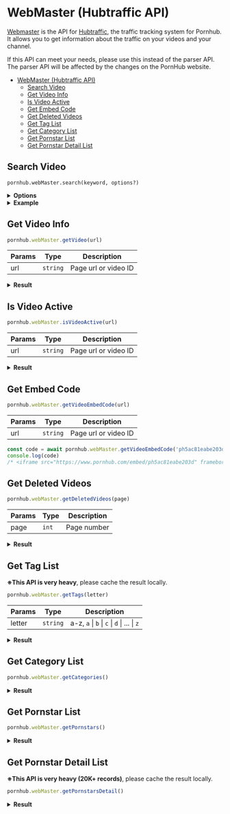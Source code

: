 # WebMaster (Hubtraffic API)

[Webmaster](https://www.pornhub.com/webmasters) is the API for [Hubtraffic](https://www.hubtraffic.com), the traffic tracking system for Pornhub. It allows you to get information about the traffic on your videos and your channel.

If this API can meet your needs, please use this instead of the parser API. The parser API will be affected by the changes on the PornHub website.

- [WebMaster (Hubtraffic API)](#webmaster-hubtraffic-api)
  - [Search Video](#search-video)
  - [Get Video Info](#get-video-info)
  - [Is Video Active](#is-video-active)
  - [Get Embed Code](#get-embed-code)
  - [Get Deleted Videos](#get-deleted-videos)
  - [Get Tag List](#get-tag-list)
  - [Get Category List](#get-category-list)
  - [Get Pornstar List](#get-pornstar-list)
  - [Get Pornstar Detail List](#get-pornstar-detail-list)

## Search Video
`pornhub.webMaster.search(keyword, options?)`

<details>
  <summary><b>Options</b></summary>

| Name      | Type            | Description                                                                            |
| --------- | --------------- | -------------------------------------------------------------------------------------- |
| page      | `number`        | page                                                                                   |
| tags      | `Array<string>` | tags                                                                                   |
| category  | `Array<string>` | category name list                                                                     |
| stars     | `Array<string>` | pornstars                                                                              |
| ordering  | `enum`          | featured    \| newest    \| mostviewed \| rating                                       |
| period    | `enum`          | weekly      \| monthly   \| alltime                                                    |
| thumbsize | `enum`          | small       \| medium    \| large                \| small_hd  \| medium_hd \| large_hd |
</details>

<details>
  <summary><b>Example</b></summary>

```js
const result = await pornhub.webMaster.search('peppa pig', {
    page: 2,
    category: ['teen'],
    ordering: 'newest',
    thumbsize: 'medium'
})
console.log(result)
// array of video infos( same as the getVideo() )
```
</details>

## Get Video Info

```js
pornhub.webMaster.getVideo(url)
```

| Params | Type     | Description          |
| ------ | -------- | -------------------- |
| url    | `string` | Page url or video ID |

<details>
  <summary><b>Result</b></summary>

```js
// https://www.pornhub.com/view_video.php?viewkey=ph5ac81eabe203d
const result = await pornhub.webMaster.getVideo('ph5ac81eabe203d')
console.log(result)
```

```json5
{
  "url": "https://www.pornhub.com/view_video.php?viewkey=ph5ac81eabe203d",
  "title": "Susie sheep fucks peppa pig",
  "views": 50065,
  "duration": "0:44",
  "thumb": "https://ci.phncdn.com/videos/201804/07/161102592/original/(m=eaf8Ggaaaa)(mh=mDMLboeH6vZKEuOI)12.jpg",
  "thumbList": [{
    "width": "320",
    "height": "240",
    "src": "***.jpg"
  }
  // ...
  ],
  "publishDate": "2018-10-02 00:10:05",
  "vote": {
    "up": 360,
    "down": 130,
    "total": 490,
    "rating": 73.47
  },
  "tags": ["anal", "peppa-pig", "hardcore", "hentai"],
  "pornstars": [],
  "categories": ["sfw", "step-fantasy"]
}
```
</details>

## Is Video Active

```js
pornhub.webMaster.isVideoActive(url)
```

| Params | Type     | Description          |
| ------ | -------- | -------------------- |
| url    | `string` | Page url or video ID |

<details>
  <summary><b>Result</b></summary>

```js
const isActive = await pornhub.webMaster.isVideoActive('ph5ac81eabe203d')
console.log(isActive) // true
```
</details>

## Get Embed Code

```js
pornhub.webMaster.getVideoEmbedCode(url)
```

| Params | Type     | Description          |
| ------ | -------- | -------------------- |
| url    | `string` | Page url or video ID |

```js
const code = await pornhub.webMaster.getVideoEmbedCode('ph5ac81eabe203d')
console.log(code)
/* <iframe src="https://www.pornhub.com/embed/ph5ac81eabe203d" frameborder="0" width="560" height="340" scrolling="no" allowfullscreen></iframe> */
```
</details>

## Get Deleted Videos

```js
pornhub.webMaster.getDeletedVideos(page)
```

| Params | Type  | Description |
| ------ | ----- | ----------- |
| page   | `int` | Page number |

<details>
  <summary><b>Result</b></summary>

```js
const videos = await pornhub.webMaster.getDeletedVideos(2)
console.log(videos)
```

```json5
[
  { "vkey": "ph5d205e434de05", "deleted_on": "2019-07-06 09:51:33" },
  { "vkey": "ph5d0501cb3281f", "deleted_on": "2019-07-06 09:51:20" },
  { "vkey": "ph5d206b34c91a6", "deleted_on": "2019-07-06 09:51:13" },
  { "vkey": "ph5d097e477d23a", "deleted_on": "2019-07-06 09:50:04" }
  // ...
]
```
</details>

## Get Tag List

**※This API is very heavy**, please cache the result locally.

```js
pornhub.webMaster.getTags(letter)
```

| Params | Type     | Description                                        |
| ------ | -------- | -------------------------------------------------- |
| letter | `string` | a-z, `a` \| `b` \| `c` \| `d` \| ... \| `z` |

<details>
  <summary><b>Result</b></summary>

```js
const result = await pornhub.webMaster.getTags('z')
console.log(result)
```

```json5
[
  "z",
  "z 1",
  "z 1 n",
  "z a",
  "z a d d y",
  "z alexis",
  "z alice",
  "z amber",
  "z black"
  // ...
]
```
</details>

## Get Category List

```js
pornhub.webMaster.getCategories()
```

<details>
  <summary><b>Result</b></summary>

```js
const categories = await pornhub.webMaster.getCategories()
console.log(categories)
```

```json5
[
  { "id": 1, "category": "asian" },
  { "id": 2, "category": "orgy" },
  { "id": 3, "category": "amateur" },
  { "id": 4, "category": "big-ass" },
  { "id": 5, "category": "babe" },
  { "id": 6, "category": "bbw" }
  // ...
]
```
</details>

## Get Pornstar List

```js
pornhub.webMaster.getPornstars()
```

<details>
  <summary><b>Result</b></summary>

```js
const pornstars = await pornhub.webMaster.getPornstars()
console.log(pornstars)
```

```json5
[
  "2 Pretty 4 Porn",
  "4play",
  "Aali Kali",
  "Aaliyah Brown",
  "Aaliyah Grey",
  "Aaliyah Hadid",
  "Aaliyah Jolie",
  "Aaliyah Love",
  "Aaliyah Taylor"
  // ...
]
```
</details>

## Get Pornstar Detail List

**※This API is very heavy (20K+ records)**, please cache the result locally.

```js
pornhub.webMaster.getPornstarsDetail()
```

<details>
  <summary><b>Result</b></summary>

```js
const pornstars = await pornhub.webMaster.getPornstarsDetail()
console.log(pornstars)
```

```json5
[{
  "star_name": "2 Pretty 4 Porn",
  "star_thumb": "***.thumb_1256231.jpg",
  "star_url": "https://www.pornhub.com/pornstar/videos_overview?pornstar=2-pretty-4-porn",
  "gender": "female",
  "videos_count_all": "71"
}, {
  "star_name": "4play",
  "star_thumb": "***.thumb_1025141.jpg",
  "star_url": "https://www.pornhub.com/pornstar/videos_overview?pornstar=4play",
  "gender": "male",
  "videos_count_all": "43"
}
  // ...
]
```
</details>

